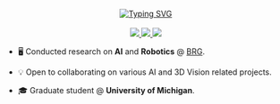 <p align="center">
<a href="https://git.io/typing-svg"><img src="https://readme-typing-svg.demolab.com?font=Anton&duration=1000&pause=200&color=800080&center=true&multiline=true&width=435&height=85&lines=Leo+Bringer;Research+Assistant+%7C+MSc+Student;AI+%7C+Computer+VIsion+%7C+Robotics" alt="Typing SVG" />
</a>
<br/>

<!--a href="https://github.com/leob03/github-readme-stats">
    <img src="https://github-readme-stats-eight-wine-13.vercel.app/api?username=leob03&show_icons=true&rank_icon=github&hide_title=true&theme=radical&card_width=460">
</a!-->

<br/>
<a href="https://leobringer.com/">
    <img src="https://img.shields.io/badge/Website-leob03-green?style=flat-square">
</a>

<a href="https://www.linkedin.com/in/leo-bringer/">
    <img src="https://img.shields.io/badge/-Linkedin-blue?style=flat-square&logo=linkedin">
</a>
<a href="mailto:lbringer@umich.edu">
    <img src="https://img.shields.io/badge/-Email-red?style=flat-square&logo=gmail&logoColor=white">
</a>
</p>

* :desktop_computer:  Conducted research on **AI** and **Robotics** @ [BRG](https://brg.engin.umich.edu/).

* :bulb: Open to collaborating on various AI and 3D Vision related projects. 

* :mortar_board: Graduate student @ **University of Michigan**.
